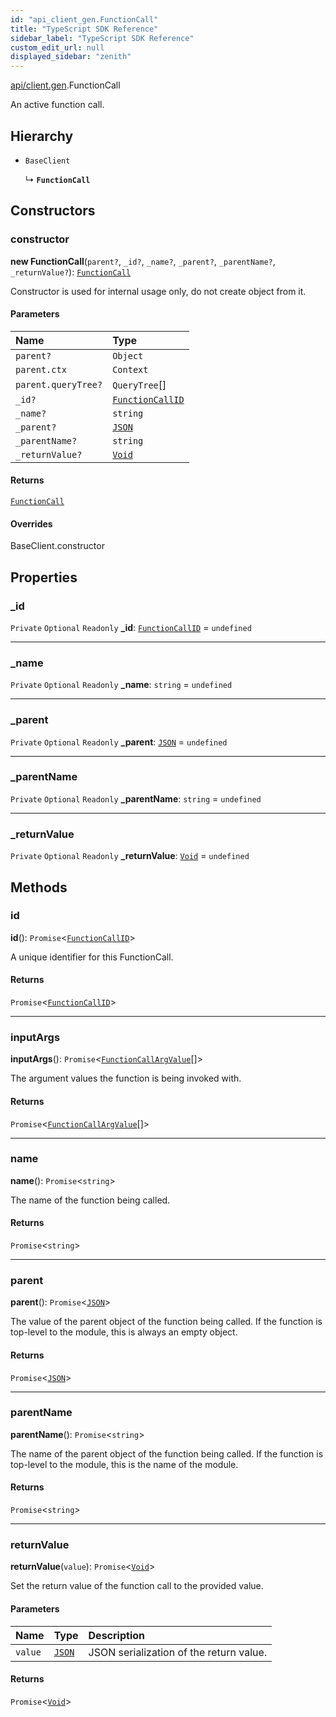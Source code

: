 ```yaml
---
id: "api_client_gen.FunctionCall"
title: "TypeScript SDK Reference"
sidebar_label: "TypeScript SDK Reference"
custom_edit_url: null
displayed_sidebar: "zenith"
---
```


[api/client.gen](../modules/api_client_gen.md).FunctionCall

An active function call.

## Hierarchy

- `BaseClient`

  ↳ **`FunctionCall`**

## Constructors

### constructor

**new FunctionCall**(`parent?`, `_id?`, `_name?`, `_parent?`, `_parentName?`, `_returnValue?`): [`FunctionCall`](api_client_gen.FunctionCall.md)

Constructor is used for internal usage only, do not create object from it.

#### Parameters

| Name | Type |
| :------ | :------ |
| `parent?` | `Object` |
| `parent.ctx` | `Context` |
| `parent.queryTree?` | `QueryTree`[] |
| `_id?` | [`FunctionCallID`](../modules/api_client_gen.md#functioncallid) |
| `_name?` | `string` |
| `_parent?` | [`JSON`](../modules/api_client_gen.md#json) |
| `_parentName?` | `string` |
| `_returnValue?` | [`Void`](../modules/api_client_gen.md#void) |

#### Returns

[`FunctionCall`](api_client_gen.FunctionCall.md)

#### Overrides

BaseClient.constructor

## Properties

### \_id

 `Private` `Optional` `Readonly` **\_id**: [`FunctionCallID`](../modules/api_client_gen.md#functioncallid) = `undefined`

___

### \_name

 `Private` `Optional` `Readonly` **\_name**: `string` = `undefined`

___

### \_parent

 `Private` `Optional` `Readonly` **\_parent**: [`JSON`](../modules/api_client_gen.md#json) = `undefined`

___

### \_parentName

 `Private` `Optional` `Readonly` **\_parentName**: `string` = `undefined`

___

### \_returnValue

 `Private` `Optional` `Readonly` **\_returnValue**: [`Void`](../modules/api_client_gen.md#void) = `undefined`

## Methods

### id

**id**(): `Promise`\<[`FunctionCallID`](../modules/api_client_gen.md#functioncallid)\>

A unique identifier for this FunctionCall.

#### Returns

`Promise`\<[`FunctionCallID`](../modules/api_client_gen.md#functioncallid)\>

___

### inputArgs

**inputArgs**(): `Promise`\<[`FunctionCallArgValue`](api_client_gen.FunctionCallArgValue.md)[]\>

The argument values the function is being invoked with.

#### Returns

`Promise`\<[`FunctionCallArgValue`](api_client_gen.FunctionCallArgValue.md)[]\>

___

### name

**name**(): `Promise`\<`string`\>

The name of the function being called.

#### Returns

`Promise`\<`string`\>

___

### parent

**parent**(): `Promise`\<[`JSON`](../modules/api_client_gen.md#json)\>

The value of the parent object of the function being called. If the function is top-level to the module, this is always an empty object.

#### Returns

`Promise`\<[`JSON`](../modules/api_client_gen.md#json)\>

___

### parentName

**parentName**(): `Promise`\<`string`\>

The name of the parent object of the function being called. If the function is top-level to the module, this is the name of the module.

#### Returns

`Promise`\<`string`\>

___

### returnValue

**returnValue**(`value`): `Promise`\<[`Void`](../modules/api_client_gen.md#void)\>

Set the return value of the function call to the provided value.

#### Parameters

| Name | Type | Description |
| :------ | :------ | :------ |
| `value` | [`JSON`](../modules/api_client_gen.md#json) | JSON serialization of the return value. |

#### Returns

`Promise`\<[`Void`](../modules/api_client_gen.md#void)\>
